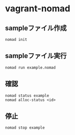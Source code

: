 # vagrant-nomad

## sampleファイル作成
```
nomad init
```

## sampleファイル実行
```
nomad run example.nomad
```

## 確認
```
nomad status example
nomad alloc-status <id>
```

## 停止
```
nomad stop example
```
